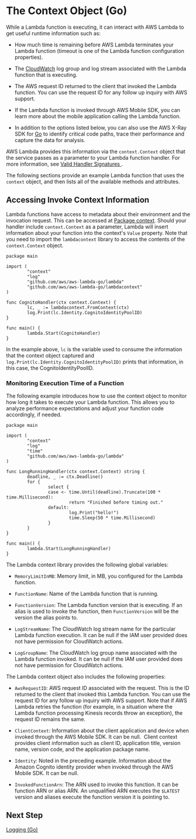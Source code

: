 # The Context Object \(Go\)<a name="go-programming-model-context"></a>

While a Lambda function is executing, it can interact with AWS Lambda to get useful runtime information such as:

+ How much time is remaining before AWS Lambda terminates your Lambda function \(timeout is one of the Lambda function configuration properties\)\.

+ The [CloudWatch](https://aws.amazon.com/documentation/cloudwatch/) log group and log stream associated with the Lambda function that is executing\.

+ The AWS request ID returned to the client that invoked the Lambda function\. You can use the request ID for any follow up inquiry with AWS support\.

+ If the Lambda function is invoked through AWS Mobile SDK, you can learn more about the mobile application calling the Lambda function\.

+ In addition to the options listed below, you can also use the AWS X\-Ray SDK for [Go](go-tracing.md) to identify critical code paths, trace their performance and capture the data for analysis\. 

AWS Lambda provides this information via the `context.Context` object that the service passes as a parameter to your Lambda function handler\. For more information, see [Valid Handler Signatures ](go-programming-model-handler-types.md#go-programming-model-handler-types-signatures)\.

 The following sections provide an example Lambda function that uses the `context` object, and then lists all of the available methods and attributes\. 

## Accessing Invoke Context Information<a name="go-programming-model-context-access"></a>

Lambda functions have access to metadata about their environment and the invocation request\. This can be accessed at [Package context](https://golang.org/pkg/context/)\. Should your handler include `context.Context` as a parameter, Lambda will insert information about your function into the context's `Value` property\. Note that you need to import the `lambdacontext` library to access the contents of the `context.Context` object\.

```
package main
 
import (
        "context"
        "log"
        "github.com/aws/aws-lambda-go/lambda"
        "github.com/aws/aws-lambda-go/lambdacontext"
)
 
func CognitoHandler(ctx context.Context) {
        lc, _ := lambdacontext.FromContext(ctx)
        log.Print(lc.Identity.CognitoIdentityPoolID)
}
 
func main() {
        lambda.Start(CognitoHandler)
}
```

In the example above, `lc` is the variable used to consume the information that the context object captured and `log.Print(lc.Identity.CognitoIdentityPoolID)` prints that information, in this case, the CognitoIdentityPoolID\.

### Monitoring Execution Time of a Function<a name="go-programming-model-monitoring-execution-time"></a>

The following example introduces how to use the context object to monitor how long it takes to execute your Lambda function\. This allows you to analyze performance expectations and adjust your function code accordingly, if needed\. 

```
package main
 
import (
        "context"
        "log"
        "time"
        "github.com/aws/aws-lambda-go/lambda"
)
 
func LongRunningHandler(ctx context.Context) string {
        deadline, _ := ctx.Deadline()
        for {
                select {
                case <- time.Until(deadline).Truncate(100 * time.Millisecond):
                        return "Finished before timing out."
                default:
                        log.Print("hello!")
                        time.Sleep(50 * time.Millisecond)
                }
        }
}
 
func main() {
        lambda.Start(LongRunningHandler)        
}
```

The Lambda context library provides the following global variables:

+ `MemoryLimitInMB`: Memory limit, in MB, you configured for the Lambda function\.

+ `FunctionName`: Name of the Lambda function that is running\.

+ `FunctionVersion`: The Lambda function version that is executing\. If an alias is used to invoke the function, then `FunctionVersion` will be the version the alias points to\.

+ `LogStreamName`: The CloudWatch log stream name for the particular Lambda function execution\. It can be null if the IAM user provided does not have permission for CloudWatch actions\.

+ `LogGroupName`: The CloudWatch log group name associated with the Lambda function invoked\. It can be null if the IAM user provided does not have permission for CloudWatch actions\.

The Lambda context object also includes the following properties:

+  `AwsRequestID`: AWS request ID associated with the request\. This is the ID returned to the client that invoked this Lambda function\. You can use the request ID for any follow up inquiry with AWS support\. Note that if AWS Lambda retries the function \(for example, in a situation where the Lambda function processing Kinesis records throw an exception\), the request ID remains the same\.

+ `ClientContext`: Information about the client application and device when invoked through the AWS Mobile SDK\. It can be null\.  Client context provides client information such as client ID, application title, version name, version code, and the application package name\.

+  `Identity`: Noted in the preceding example\. Information about the Amazon Cognito identity provider when invoked through the AWS Mobile SDK\. It can be null\.

+ `InvokedFunctionArn`: The ARN used to invoke this function\. It can be function ARN or alias ARN\. An unqualified ARN executes the `$LATEST` version and aliases execute the function version it is pointing to\. 

## Next Step<a name="go-programming-model-next-step-logging"></a>

[Logging \(Go\) ](go-programming-model-logging.md)
